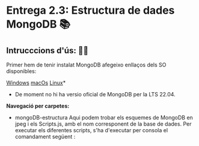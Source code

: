 # Entrega 2.3: Estructura de dades MongoDB 📚

## Intrucccions d'ús: 🧙‍♂️

Primer hem de tenir instalat MongoDB afegeixo enllaços dels SO disponibles:

[Windows](https://www.mongodb.com/docs/manual/tutorial/install-mongodb-on-windows/ '🪟')
[macOs](https://www.mongodb.com/docs/manual/tutorial/install-mongodb-on-os-x/ '🍏')
[Linux](https://www.mongodb.com/docs/manual/administration/install-on-linux/ '👽')*

* De moment no hi ha versio oficial de MongoDB per la LTS 22.04.

**Navegació per carpetes:**

- mongoDB-estructura Aqui podem trobar els esquemes de MongoDB en jpeg i els Scripts.js, amb el nom corresponent de la base de dades.
Per executar els diferentes scripts, s'ha d'executar per consola el comandament següent : 
